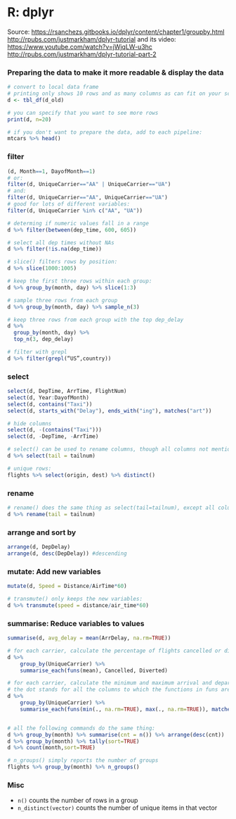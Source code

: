
# R: dplyr


Source:
https://rsanchezs.gitbooks.io/dplyr/content/chapter1/groupby.html
http://rpubs.com/justmarkham/dplyr-tutorial and its video: https://www.youtube.com/watch?v=jWjqLW-u3hc
http://rpubs.com/justmarkham/dplyr-tutorial-part-2


### Preparing the data to make it more readable & display the data
```R
# convert to local data frame
# printing only shows 10 rows and as many columns as can fit on your screen
d <- tbl_df(d_old)

# you can specify that you want to see more rows
print(d, n=20)

# if you don't want to prepare the data, add to each pipeline:
mtcars %>% head()

```


### filter
```R
(d, Month==1, DayofMonth==1)
# or:
filter(d, UniqueCarrier=="AA" | UniqueCarrier=="UA")
# and:
filter(d, UniqueCarrier=="AA", UniqueCarrier=="UA")  
# good for lots of different variables:
filter(d, UniqueCarrier %in% c("AA", "UA"))

# determing if numeric values fall in a range
d %>% filter(between(dep_time, 600, 605))

# select all dep times without NAs
d %>% filter(!is.na(dep_time))

# slice() filters rows by position:
d %>% slice(1000:1005)

# keep the first three rows within each group:
d %>% group_by(month, day) %>% slice(1:3)

# sample three rows from each group
d %>% group_by(month, day) %>% sample_n(3)

# keep three rows from each group with the top dep_delay
d %>%
  group_by(month, day) %>%
  top_n(3, dep_delay)

# filter with grepl
d %>% filter(grepl(“US”,country))

```

### select
```R
select(d, DepTime, ArrTime, FlightNum)
select(d, Year:DayofMonth)
select(d, contains("Taxi"))
select(d, starts_with("Delay"), ends_with("ing"), matches("art"))

# hide columns
select(d, -(contains("Taxi")))
select(d, -DepTime, -ArrTime)

# select() can be used to rename columns, though all columns not mentioned are dropped
d %>% select(tail = tailnum)

# unique rows:
flights %>% select(origin, dest) %>% distinct()


```

### rename

```r
# rename() does the same thing as select(tail=tailnum), except all columns not mentioned are kept
d %>% rename(tail = tailnum)

```

### arrange and sort by
```R
arrange(d, DepDelay)
arrange(d, desc(DepDelay)) #descending
```


### mutate: Add new variables
```R
mutate(d, Speed = Distance/AirTime*60)

# transmute() only keeps the new variables:
d %>% transmute(speed = distance/air_time*60)

```


### summarise: Reduce variables to values
```R
summarise(d, avg_delay = mean(ArrDelay, na.rm=TRUE))

# for each carrier, calculate the percentage of flights cancelled or diverted (apply the means to Cancelled and Diverted)
d %>%
    group_by(UniqueCarrier) %>%
    summarise_each(funs(mean), Cancelled, Diverted)

# for each carrier, calculate the minimum and maximum arrival and departure delays (apply both functions to every column that matches "Delay".
# the dot stands for all the columns to which the functions in funs are applied
d %>%
    group_by(UniqueCarrier) %>%
    summarise_each(funs(min(., na.rm=TRUE), max(., na.rm=TRUE)), matches("Delay"))


# all the following commands do the same thing:
d %>% group_by(month) %>% summarise(cnt = n()) %>% arrange(desc(cnt))
d %>% group_by(month) %>% tally(sort=TRUE)
d %>% count(month,sort=TRUE)

# n_groups() simply reports the number of groups
flights %>% group_by(month) %>% n_groups()

```

### Misc
- `n()` counts the number of rows in a group
- `n_distinct(vector)` counts the number of unique items in that vector
